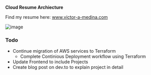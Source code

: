 **Cloud Resume Archiecture**


Find my resume here: www.victor-a-medina.com


![image](https://github.com/vmedina1014/Cloud-Resume/assets/5751636/cacda51b-33c1-49ab-add8-00523d8eaf97)


### Todo

- Continue migration of AWS services to Terraform
  - Complete Continious Deployment workflow using Terraform 
- Update Frontend to include Projects
- Create blog post on dev.to to explain project in detail




